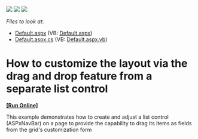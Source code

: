 <!-- default badges list -->
![](https://img.shields.io/endpoint?url=https://codecentral.devexpress.com/api/v1/VersionRange/128577356/10.2.3%2B)
[![](https://img.shields.io/badge/Open_in_DevExpress_Support_Center-FF7200?style=flat-square&logo=DevExpress&logoColor=white)](https://supportcenter.devexpress.com/ticket/details/E2196)
[![](https://img.shields.io/badge/📖_How_to_use_DevExpress_Examples-e9f6fc?style=flat-square)](https://docs.devexpress.com/GeneralInformation/403183)
<!-- default badges end -->
<!-- default file list -->
*Files to look at*:

* [Default.aspx](./CS/WebSite/Default.aspx) (VB: [Default.aspx](./VB/WebSite/Default.aspx))
* [Default.aspx.cs](./CS/WebSite/Default.aspx.cs) (VB: [Default.aspx.vb](./VB/WebSite/Default.aspx.vb))
<!-- default file list end -->
# How to customize the layout via the drag and drop feature from a separate list control 
<!-- run online -->
**[[Run Online]](https://codecentral.devexpress.com/e2196/)**
<!-- run online end -->


<p>This example demonstrates how to create and adjust a list control (ASPxNavBar) on a page to provide the capability to drag its items as fields from the grid's customization form</p><p></p>

<br/>



